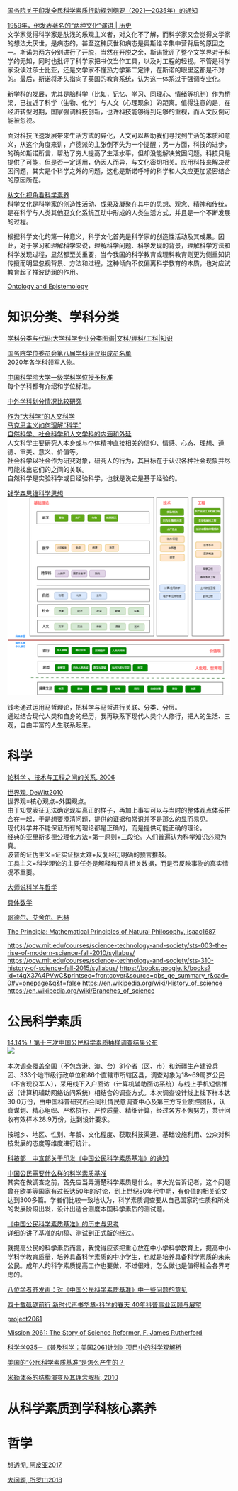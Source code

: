 [国务院关于印发全民科学素质行动规划纲要（2021—2035年）的通知](https://www.gov.cn/zhengce/content/2021-06/25/content_5620813.htm)


[1959年，他发表著名的“两种文化”演讲 | 历史](http://zhishifenzi.com/depth/thought/2405.html)   
文学家觉得科学家是肤浅的乐观主义者，对文化不了解，而科学家又会觉得文学家的想法太厌世，是病态的，甚至这种厌世和病态是奥斯维辛集中营背后的原因之一。斯诺为两方分别进行了开脱，当然在开脱之余，斯诺批评了整个文学界对于科学的无知，同时也批评了科学家把书仅当作工具，以及对工程的轻视。不管是科学家没读过莎士比亚，还是文学家不懂热力学第二定律，在斯诺的眼里这都是不对的。最后，斯诺将矛头指向了英国的教育系统，认为这一体系过于强调专业化。

新学科的发展，尤其是脑科学（比如，记忆、学习、同理心、情绪等机制）作为桥梁，已拉近了科学（生物、化学）与人文（心理现象）的距离。值得注意的是，在经济转型时期，国家强调科技创新，也许科技能够得到足够的重视，而人文反倒可能被忽视。

面对科技飞速发展带来生活方式的异化，人文可以帮助我们寻找到生活的本质和意义，从这个角度来讲，卢德派的主张倒不失为一个提醒；另一方面，科技的进步，的确如斯诺所言，帮助了穷人提高了生活水平，但却没能解决贫困问题。科技只是提供了可能，但是否一定适用，仍因人而异，与文化密切相关。应用科技来解决贫困问题，其实是个科学之外的问题，这也是斯诺呼吁的科学和人文应更加紧密结合的原因所在。

[从文化视角看科学素养](http://www.xml-data.org/KXYSH/html/87c186b4-6b12-4fd2-ace9-56e2f603de2c.htm)  
科学文化是科学家的创造性活动、成果及凝聚在其中的思想、观念、精神和传统，是在科学与人类其他亚文化系统互动中形成的人类生活方式，并且是一个不断发展的过程。

根据科学文化的第一种意义，科学文化首先是科学家的创造性活动及其成果。因此，对于学习和理解科学来说，理解科学问题、科学发现的背景，理解科学方法和科学发现过程，显然都至关重要，当今我国的科学教育或理科教育则更为侧重知识传授而明显忽视背景、方法和过程，这种倾向不仅偏离科学教育的本质，也对应试教育起了推波助澜的作用。

[Ontology and Epistemology](https://www.webpages.uidaho.edu/engl257/classical/ontology_and_epistemology.htm)

# 知识分类、学科分类
[学科分类与代码:大学科学专业分类图谱|文科/理科/工科|知识](https://www.zhoulujun.cn/html/res/scienceTechnology/Encyclopaedia/8158.html)

[国务院学位委员会第八届学科评议组成员名单](https://ks3-cn-beijing.ksyun.com/attachment/ba328e102c7d46ef27d7c6369b040ec1)  
2020年各学科领军人物。  

[中国科学院大学一级学科学位授予标准](http://www.fjirsm.cas.cn/yjsjy/xwgl/gzzd/202301/W020230116633802644699.pdf)  
每个学科都有介绍和学位标准。  

[中外学科划分情况比较研究](https://ciefr.pku.edu.cn/cbw/kyjb/a8b669e298a54f23971b06b04550d1a5.htm)

[作为“大科学”的人文科学](http://www.aisixiang.com/data/101540.html)  
[马克思主义如何理解“科学”](https://www.jsthinktank.com/zhikuyanjiu/202302/t20230222_7838221.shtml)  
[自然科学、社会科学和人文学科的内涵和外延](https://www.jianshu.com/p/1df84ea6f751)  
人文科学主要研究人本身或与个体精神直接相关的信仰、情感、心态、理想、道德、审美、意义、价值等。  
社会科学以社会作为研究对象，研究人的行为，其目标在于认识各种社会现象并尽可能找出它们的之间的关联。  
自然科学是实验科学或日经验科学，也就是说它是基于经验的。  

[钱学森思维科学思想](https://book.douban.com/subject/10617446/)  
![](image/big-science.drawio.png)

钱老通过运用马哲理论，把科学与马哲进行关联、分类、分层。  
通过结合现代人类和自身的经历，我再联系下现代人类个人修行，把人的生活、三观，自由丰富的人生联系起来。  

# 科学
[论科学 、技术与工程之间的关系, 2006](http://www.cnki.com.cn/Article/CJFDTOTAL-KXBZ200603005.htm)

[世界观, DeWitt2010](https://book.douban.com/subject/30379527/)  
世界观=核心观点+外围观点。  
由于知觉表征无法确定现实真正的样子，再加上事实可以与当时的整体观点体系拼合在一起，于是想要澄清问题，提供的证据和常识并不是那么的显而易见。  
现代科学并不能保证所有的理论都是正确的，而是提供可能正确的理论。  
经典的亚里斯多德公理化方法=第一原则+三段论。人们普遍认为科学知识必须为真。  
波普的证伪主义=证实证据太难+反复经历明确的预言推敲。  
工具主义=科学理论的主要任务是解释和预言相关数据，而是否反映事物的真实情况不重要。  

[大师说科学与哲学](https://book.douban.com/subject/27041829/)

[具体数学](https://book.douban.com/subject/21323941/)

[哥德尔、艾舍尔、巴赫](https://book.douban.com/subject/1291204/)

[The Principia: Mathematical Principles of Natural Philosophy, isaac1687](https://book.douban.com/subject/1507315/)


https://ocw.mit.edu/courses/science-technology-and-society/sts-003-the-rise-of-modern-science-fall-2010/syllabus/
https://ocw.mit.edu/courses/science-technology-and-society/sts-310-history-of-science-fall-2015/syllabus/
https://books.google.lk/books?id=t4qX37A4PVwC&printsec=frontcover&source=gbs_ge_summary_r&cad=0#v=onepage&q&f=false
https://en.wikipedia.org/wiki/History_of_science
https://en.wikipedia.org/wiki/Branches_of_science

# 公民科学素质
[14.14%！第十三次中国公民科学素质抽样调查结果公布](https://tech.gmw.cn/2024-04/16/content_37266781.htm)  
![](https://imgtech.gmw.cn/attachement/jpg/site2/20240416/2cf05d3dca85278880c405.jpg)

本次调查覆盖全国（不包含港、澳、台）31个省（区、市）和新疆生产建设兵团、333个地市级行政单位和86个直辖市所辖区县，调查对象为18~69周岁公民（不含现役军人），采用线下入户面访（计算机辅助面访系统）与线上手机短信推送（计算机辅助网络访问系统）相结合的调查方式。本次调查设计线上线下样本达30.0万份，由中国科普研究所会同社情民意调查中心及第三方专业质控团队，认真谋划、精心组织、严格执行、严控质量、精细计算，经过各方不懈努力，共计回收有效样本28.9万份，达到设计要求。

按城乡、地区、性别、年龄、文化程度、获取科技渠道、基础设施利用、公众对科技发展的态度等维度进行统计。

[科技部　中宣部关于印发《中国公民科学素质基准》的通知](https://www.gov.cn/gongbao/content/2016/content_5103155.htm)

[中国公民需要什么样的科学素质基准](http://www.qunzh.com/ldjs_2612/whjs/201604/t20160429_68241.html)  
其实在做调查之前，首先应当弄清楚科学素质是什么。李大光告诉记者，这个问题曾在欧美等国家有过长达50年的讨论，到上世纪80年代中期，有价值的相关论文达到300多篇。学者们比较一致地认为，科学素质调查要从自己国家的性质和所处的发展阶段出发，设计出适合测度本国科学素质的测试题。

[《中国公民科学素质基准》的历史与思考](https://blog.sciencenet.cn/blog-797254-972347.html)  
详细的讲了基准的初稿、测试到正式版的经过。

就提高公民的科学素质而言，我觉得应该把重心放在中小学科学教育上，提高中小学科学教育质量，培养具备科学素质的中小学生，也就是培养具备科学素质的未来公民。成年人的科学素质提高工作也要做，不过很难，怎么做也是值得社会各界考虑的。

[八位学者齐发声：对《中国公民科学素质基准》中一些问题的意见](http://zhishifenzi.com/news/multiple/3252.html)

[四十载砥砺前行 新时代再书华章-科学的春天 40年科普事业回顾与展望](https://bulletinofcas.researchcommons.org/cgi/viewcontent.cgi?article=1459&context=journal)

[project2061](https://www.aaas.org/programs/project-2061)  

[Mission 2061: The Story of Science Reformer, F. James Rutherford](https://web.archive.org/web/20110720173923/http://www.ihpst2005.leeds.ac.uk/papers/Lange.pdf)

[科学学035－《普及科学：美国2061计划》项目中的科学观解析](https://blog.sciencenet.cn/blog-523135-413004.html)

[美国的“公民科学素质基准”是怎么产生的？](http://zhishifenzi.com/depth/depth/2647.html)

[米勒体系的结构演变及其理念解析, 2010](https://www.crsp.org.cn/cms_files/filemanager/zgkps/uploads/soft/150215/1-150215114522.pdf)

# 从科学素质到学科核心素养

# 哲学

[想透彻, 阿皮亚2017](https://book.douban.com/subject/27167590/)

[大问题, 所罗门2018](https://book.douban.com/subject/30176572/)